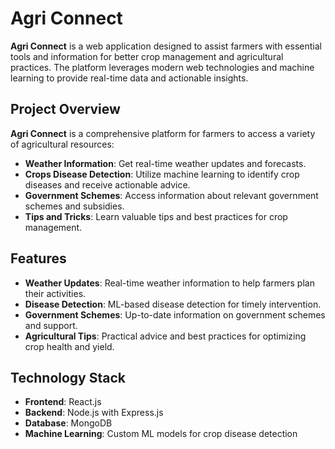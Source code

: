 # **Agri Connect**

**Agri Connect** is a web application designed to assist farmers with essential tools and information for better crop management and agricultural practices. The platform leverages modern web technologies and machine learning to provide real-time data and actionable insights.

## **Project Overview**

**Agri Connect** is a comprehensive platform for farmers to access a variety of agricultural resources:

- **Weather Information**: Get real-time weather updates and forecasts.
- **Crops Disease Detection**: Utilize machine learning to identify crop diseases and receive actionable advice.
- **Government Schemes**: Access information about relevant government schemes and subsidies.
- **Tips and Tricks**: Learn valuable tips and best practices for crop management.

## **Features**

- **Weather Updates**: Real-time weather information to help farmers plan their activities.
- **Disease Detection**: ML-based disease detection for timely intervention.
- **Government Schemes**: Up-to-date information on government schemes and support.
- **Agricultural Tips**: Practical advice and best practices for optimizing crop health and yield.

## **Technology Stack**

- **Frontend**: React.js
- **Backend**: Node.js with Express.js
- **Database**: MongoDB
- **Machine Learning**: Custom ML models for crop disease detection
